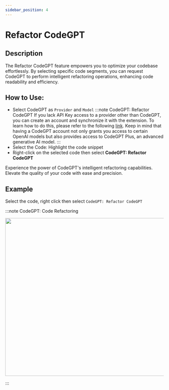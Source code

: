 ```yaml
---
sidebar_position: 4
---
```


# Refactor CodeGPT

## Description
The Refactor CodeGPT feature empowers you to optimize your codebase effortlessly. By selecting specific code segments, you can request CodeGPT to perform intelligent refactoring operations, enhancing code readability and efficiency.

## How to Use:
- Select CodeGPT as `Provider`  and `Model`
:::note CodeGPT: Refactor CodeGPT
If you lack API Key access to a provider other than CodeGPT, you can create an account and synchronize it with the extension. To learn how to do this, please refer to the following [link](https://intercom.help/codegpt/en/articles/8699317-connect-with-codegpt-new-extension). Keep in mind that having a CodeGPT account not only grants you access to certain OpenAI models but also provides access to CodeGPT Plus, an advanced generative AI model.
:::
- Select the Code: Highlight the code snippet
- Right-click on the selected code then select **CodeGPT: Refactor CodeGPT**

Experience the power of CodeGPT's intelligent refactoring capabilities. Elevate the quality of your code with ease and precision.

## Example
Select the code, right click then select `CodeGPT: Refactor CodeGPT`

:::note CodeGPT: Code Refactoring
<p align="center">
  <img width="750" height="500" src="https://github.com/davila7/code-gpt-docs/assets/37567214/af70248f-b257-44c6-b5e3-8a1c2ba9325c" />
</p>
:::







